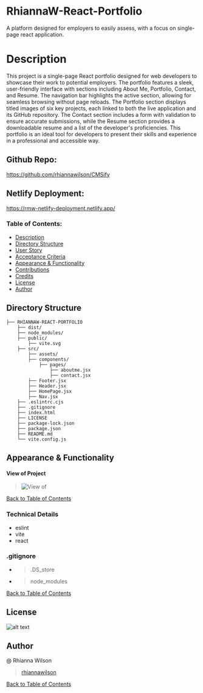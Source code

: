 # RhiannaW-React-Portfolio
A platform designed for employers to easily assess, with a focus on single-page react application.

# Description 
This project is a single-page React portfolio designed for web developers to showcase their work to potential employers. The portfolio features a sleek, user-friendly interface with sections including About Me, Portfolio, Contact, and Resume. The navigation bar highlights the active section, allowing for seamless browsing without page reloads. The Portfolio section displays titled images of six key projects, each linked to both the live application and its GitHub repository. The Contact section includes a form with validation to ensure accurate submissions, while the Resume section provides a downloadable resume and a list of the developer's proficiencies. This portfolio is an ideal tool for developers to present their skills and experience in a professional and accessible way.

## Github Repo:
https://github.com/rhiannawilson/CMSify

## Netlify Deployment:
https://rmw-netlify-deployment.netlify.app/

### Table of Contents:
- [Description](#description)
- [Directory Structure](#directory-structure)
- [User Story](#user-story)
- [Acceptance Criteria](#acceptance-criteria)
- [Appearance & Functionality](#appearance--functionality) 
- [Contributions](#contributions)
- [Credits](#credits)
- [License](#license)
- [Author](#author)

## Directory Structure
```  
├── RHIANNAW-REACT-PORTFOLIO
    ├── dist/
    ├── node_modules/ 
    ├── public/
        ├── vite.svg
    ├── src/ 
        ├── assets/ 
        ├── components/
            ├── pages/
                ├── aboutme.jsx
                ├── contact.jsx
        ├── Footer.jsx
        ├── Header.jsx
        ├── HomePage.jsx
        ├── Nav.jsx  
    ├── .eslintrc.cjs 
    ├── .gitignore
    ├── index.html 
    ├── LICENSE   
    ├── package-lock.json
    ├── package.json
    ├── README.md 
    └── vite.config.js  
```

## Appearance & Functionality 
#### View of Project
>![View of ]()

[Back to Table of Contents](#table-of-contents)

### Technical Details
- eslint
- vite
- react 

### .gitignore 
- > .DS_store 
- > node_modules
    
[Back to Table of Contents](#table-of-contents)

## License
![alt text](https://img.shields.io/badge/License-_MIT-blue.svg)

## Author
@ Rhianna Wilson
> [rhiannawilson](https://github.com/rhiannawilson)

[Back to Table of Contents](#table-of-contents)
